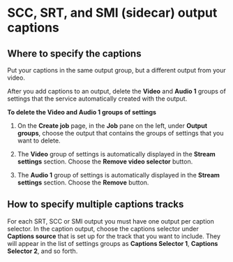 # SCC, SRT, and SMI \(sidecar\) output captions<a name="scc-srt-output-captions"></a>

## Where to specify the captions<a name="where-scc-srt-output-captions"></a>

Put your captions in the same output group, but a different output from your video\.

After you add captions to an output, delete the **Video** and **Audio 1** groups of settings that the service automatically created with the output\.

**To delete the Video and Audio 1 groups of settings**

1. On the **Create job** page, in the **Job** pane on the left, under **Output groups**, choose the output that contains the groups of settings that you want to delete\.

1. The **Video** group of settings is automatically displayed in the **Stream settings** section\. Choose the **Remove video selector** button\.

1. The **Audio 1** group of settings is automatically displayed in the **Stream settings** section\. Choose the **Remove** button\.

## How to specify multiple captions tracks<a name="multilang-scc-srt-output-captions"></a>

 For each SRT, SCC or SMI output you must have one output per caption selector\. In the caption output, choose the captions selector under **Captions source** that is set up for the track that you want to include\. They will appear in the list of settings groups as **Captions Selector 1**, **Captions Selector 2**, and so forth\. 